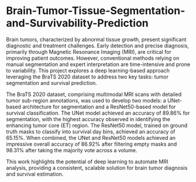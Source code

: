 # Brain-Tumor-Tissue-Segmentation-and-Survivability-Prediction

Brain tumors, characterized by abnormal tissue growth, present significant diagnostic and treatment challenges. Early detection and precise diagnosis, primarily through Magnetic Resonance Imaging (MRI), are critical for improving patient outcomes. However, conventional methods relying on manual segmentation and expert interpretation are time-intensive and prone to variability. This project explores a deep learning-based approach leveraging the BraTS 2020 dataset to address two key tasks: tumor segmentation and survival prediction.

The BraTS 2020 dataset, comprising multimodal MRI scans with detailed tumor sub-region annotations, was used to develop two models: a UNet-based architecture for segmentation and a ResNet50-based model for survival classification. The UNet model achieved an accuracy of 89.86\% for segmentation, with the highest accuracy observed in identifying the enhancing tumor core (ET) region. The ResNet50 model, trained on ground truth masks to classify into survival day bins, achieved an accuracy of 65.15\%. When combined, the UNet and ResNet50 models achieved an impressive overall accuracy of 86.92\% after filtering empty masks and 98.31\% after taking the majority vote across a volume.

This work highlights the potential of deep learning to automate MRI analysis, providing a consistent, scalable solution for brain tumor diagnosis and survival estimation. 
